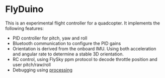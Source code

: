 # FlyDuino

This is an experimental flight controller for a quadcopter. It implements the following features:

- PID controller for pitch, yaw and roll
- Bluetooth communication to configure the PID gains
- Orientation is derived from the onboard IMU. Using both acceleration and angular rate to determine a stable 3D orientation.
- RC control, using FlySky ppm protocol to decode throttle position and user pitch/raw/roll
- Debugging using [processing](https://processing.org/)
